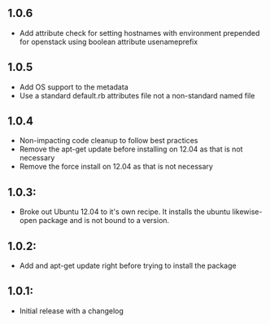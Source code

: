 ## 1.0.6
* Add attribute check for setting hostnames with environment prepended for openstack using boolean attribute usenameprefix

## 1.0.5
* Add OS support to the metadata
* Use a standard default.rb attributes file not a non-standard named file

## 1.0.4
* Non-impacting code cleanup to follow best practices
* Remove the apt-get update before installing on 12.04 as that is not necessary
* Remove the force install on 12.04 as that is not necessary

## 1.0.3:
* Broke out Ubuntu 12.04 to it's own recipe. It installs the ubuntu likewise-open package and is not bound to a version.

## 1.0.2:
* Add and apt-get update right before trying to install the package

## 1.0.1:
* Initial release with a changelog
